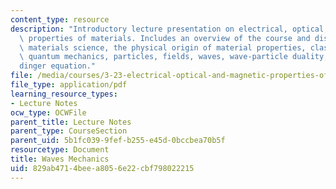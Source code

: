 ```yaml
---
content_type: resource
description: "Introductory lecture presentation on electrical, optical, and magnetic\
  \ properties of materials. Includes an overview of the course and discussion of\
  \ materials science, the physical origin of material properties, classical mechanics,\
  \ quantum mechanics, particles, fields, waves, wave-particle duality, and  the Schr\xF6\
  dinger equation."
file: /media/courses/3-23-electrical-optical-and-magnetic-properties-of-materials-fall-2007/829ab4714beea8056e22cbf798022215_clean1.pdf
file_type: application/pdf
learning_resource_types:
- Lecture Notes
ocw_type: OCWFile
parent_title: Lecture Notes
parent_type: CourseSection
parent_uid: 5b1fc039-9fef-b255-e45d-0bccbea70b5f
resourcetype: Document
title: Waves Mechanics
uid: 829ab471-4bee-a805-6e22-cbf798022215
---
```

